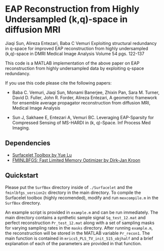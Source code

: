 # EAP Reconstruction from Highly Undersampled (k,q)-space in diffusion MRI

Jiaqi Sun, Alireza Entezari, Baba C Vemuri 
Exploiting structural redundancy in q-space for improved EAP reconstruction from highly undersampled (k,q)-space in DMRI
Medical Image Analysis Volume 54 pgs. 122-137

This code is a MATLAB implementation of the above paper on EAP reconstruction from highly undersampled data by
exploiting q-space redundancy.

If you use this code please cite the following papers:

* Baba C. Vemuri, Jiaqi Sun, Monami Banerjee, Zhixin Pan, Sara M. Turner, David D. Fuller, John R. Forder, Alireza Entezari,
A geometric framework for ensemble average propagator reconstruction from diffusion MRI,
Medical Image Analysis

* Sun J, Sakhaee E, Entezari A, Vemuri BC. Leveraging EAP-Sparsity for Compressed Sensing of MS-HARDI in (k, q)-Space. Inf Process Med Imaging.

## Dependencies

* [Surfacelet Toolbox by Yue Lu](https://www.mathworks.com/matlabcentral/fileexchange/14485-surfacelet-toolbox)
* [FMINLBFGS: Fast Limited Memory Optimizer by Dirk-Jan Kroon](https://www.mathworks.com/matlabcentral/fileexchange/23245-fminlbfgs-fast-limited-memory-optimizer)

## Quickstart

Please put the `SurfBox` directory inside of `./Surfacelet` and the `fminlbfgs_version2c` directory in the main
directory. To compile the Surfacelet toolbox (highly recomended), modify and run `mexcompile.m` in the `SurfBox` directory. 

An example script is provided in `example.m` and can be run immediately. 
The main directory contains a synthetic sample signal `Sq_test_12.mat` and perfect 
reconstruction `Pr_test_12.mat` along with a set of sampling masks for varying sampling rates in the `masks` directory.
After running `example.m`, the reconstruction will be stored in the MATLAB variable `Pr_recon1`. 
The main function is contained in `mrics5_PLS_TV_init_515_objhalf` and a brief explanation of each of the parameters are
provided in that function. 
